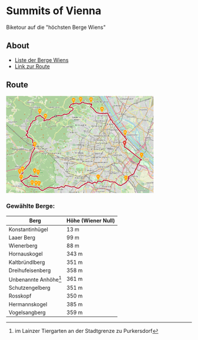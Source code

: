 # Summits of Vienna
Biketour auf die "höchsten Berge Wiens"

## About
* <a href="https://de.wikipedia.org/wiki/Liste_der_Berge_Wiens" target="_blank">Liste der Berge Wiens</a>
* <a href="https://maps.openrouteservice.org/directions?n1=48.178163&n2=16.374092&n3=14&a=48.210397,16.403157,48.19324,16.439332,48.161008,16.405966,48.162421,16.34697,48.153318,16.221313,48.153719,16.215219,48.154348,16.20698,48.162078,16.183548,48.168948,16.21964,48.171037,16.212258,48.162393,16.183805,48.170221,16.180372,48.173599,16.186638,48.208345,16.21243,48.255223,16.222944,48.248283,16.235132,48.270626,16.294785,48.271883,16.310062,48.271597,16.332035,48.258113,16.355295,48.225244,16.404476,48.210232,16.403232&b=2&c=0&k1=en-US&k2=km" target="_blank">Link zur Route</a>

## Route
<img src="route.png" alt="W" width="400"/>

### Gewählte Berge:
| Berg               | Höhe (Wiener Null) |
|--------------------|--------------------|
| Konstantinhügel    | 13 m               |
| Laaer Berg         | 99 m               |
| Wienerberg         | 88 m               |
| Hornauskogel       | 343 m              |
| Kaltbründlberg     | 351 m              |
| Dreihufeisenberg   | 358 m              |
| Unbenannte Anhöhe[^1]  | 361 m              |
| Schutzengelberg    | 351 m              |
| Rosskopf           | 350 m              |
| Hermannskogel      | 385 m              |
| Vogelsangberg      | 359 m              |

[^1]: im Lainzer Tiergarten an der Stadtgrenze zu Purkersdorf

